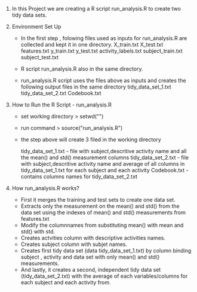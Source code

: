 1. 	In this Project we are creating a R script run_analysis.R to create two tidy data sets.

2. 	Environment Set Up 
	
	- In the first step , folowing files used as inputs for run_analysis.R are collected and kept it in one directory.
		X_train.txt
		X_test.txt
		features.txt
		y_train.txt
		y_test.txt
		activity_labels.txt
		subject_train.txt
		subject_test.txt
	
	- R script run_analysis.R also in the same directory. 

	- run_analysis.R script uses the files above as inputs and creates the following output files in the same directory
		tidy_data_set_1.txt 
		tidy_data_set_2.txt 
		Codebook.txt
 

3.	How to Run the R Script - run_analysis.R

	- set working directory > setwd("<working directory>")
	
	- run command > source("run_analysis.R")	

	- the step above will create 3 filed in the working directory

		tidy_data_set_1.txt - file with subject,descritive activity name and all the mean() and std() measurement columns
		tidy_data_set_2.txt - file with subject,descritive activity name and average of all columns in tidy_data_set_1.txt for each subject and each activity
		Codebook.txt - contains columns names for tidy_data_set_2.txt 

4. 	How run_analysis.R works?
		
	- First it merges the training and test sets to create one data set.
	- Extracts only the measurement on the mean() and std() from the data set using the indexes of mean() and std() measurements from features.txt
	- Modify the columnnames from substituting mean() with mean and std() with std.
	- Creates actvities column with descriptive activities names.
	- Creates subject column with subjet names.
	- Creates first tidy data set (data tidy_data_set_1.txt) by column binding  subject , activity and data set with only mean() and std() measurements.
	- And lastly, it creates a second, independent tidy data set (tidy_data_set_2.txt) with the average of each variables/columns for each subject and each activity from.